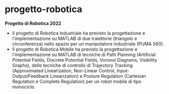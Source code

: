# progetto-robotica
**Progetto di Robotica 2022**
* Il progetto di Robotica Industriale ha previsto la progettazione e l'implementazione su MATLAB di due traiettorie (triangolo e circonferenza) nello spazio per un manipolatore industriale (PUMA 560).
* Il progetto di Robotica Mobile ha previsto la progettazione e l'implementazione su MATLAB di tecniche di Path Planning (Artificial Potential Fields, Discrete Potential Fields, Voronoi Diagrams, Visibility Graphs), delle tecniche di controllo di Trajectory Tracking (Approximated Linearization, Non-Linear Control, Input-Output/Feedback Linearization) e Posture Regulation (Cartesian Regulation e Complete Regulation) per un robot mobile di tipo monociclo.
